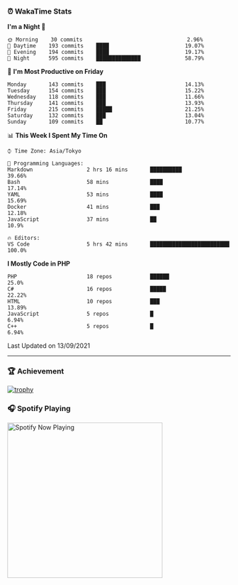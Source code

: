 ### ⏰ WakaTime Stats


<!--START_SECTION:waka-->
**I'm a Night 🦉** 

```text
🌞 Morning    30 commits                                 2.96% 
🌆 Daytime    193 commits    ████                        19.07% 
🌃 Evening    194 commits    ████                        19.17% 
🌙 Night      595 commits    ██████████████              58.79%

```
📅 **I'm Most Productive on Friday** 

```text
Monday       143 commits    ███                         14.13% 
Tuesday      154 commits    ███                         15.22% 
Wednesday    118 commits    ███                         11.66% 
Thursday     141 commits    ███                         13.93% 
Friday       215 commits    █████                       21.25% 
Saturday     132 commits    ███                         13.04% 
Sunday       109 commits    ██                          10.77%

```


📊 **This Week I Spent My Time On** 

```text
⌚︎ Time Zone: Asia/Tokyo

💬 Programming Languages: 
Markdown                 2 hrs 16 mins       ██████████                  39.66% 
Bash                     58 mins             ████                        17.14% 
YAML                     53 mins             ████                        15.69% 
Docker                   41 mins             ███                         12.18% 
JavaScript               37 mins             ██                          10.9%

🔥 Editors: 
VS Code                  5 hrs 42 mins       █████████████████████████   100.0%

```

**I Mostly Code in PHP** 

```text
PHP                      18 repos            ██████                      25.0% 
C#                       16 repos            █████                       22.22% 
HTML                     10 repos            ███                         13.89% 
JavaScript               5 repos             █                           6.94% 
C++                      5 repos             █                           6.94%

```



 Last Updated on 13/09/2021
<!--END_SECTION:waka-->

---

### 🏆 Achievement

[![trophy](https://github-profile-trophy.vercel.app/?username=Slime-hatena&theme=flat&no-bg=true&no-frame=true&column=8)](https://github.com/ryo-ma/github-profile-trophy)

### 🎧 Spotify Playing

[<img src="https://spotify-now-playing-slime-hatena.vercel.app/api/spotify-playing" alt="Spotify Now Playing" width="350" />](https://open.spotify.com/user/slime_hatena)

<!--
**Slime-hatena/Slime-hatena** is a ✨ _special_ ✨ repository because its `README.md` (this file) appears on your GitHub profile.

Here are some ideas to get you started:

- 🔭 I’m currently working on ...
- 🌱 I’m currently learning ...
- 👯 I’m looking to collaborate on ...
- 🤔 I’m looking for help with ...
- 💬 Ask me about ...
- 📫 How to reach me: ...
- 😄 Pronouns: ...
- ⚡ Fun fact: ...
-->
